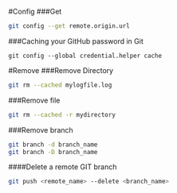 
#Config
###Get
```bash
git config --get remote.origin.url
```
###Caching your GitHub password in Git
```git
git config --global credential.helper cache
```

#Remove
###Remove Directory
```bash
git rm --cached mylogfile.log
```
###Remove file
```bash
git rm --cached -r mydirectory
```
###Remove branch
```bash
git branch -d branch_name
git branch -D branch_name
```

####Delete a remote GIT branch
```bash
git push <remote_name> --delete <branch_name>
```
	